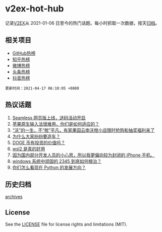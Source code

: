 # v2ex-hot-hub

 记录[V2EX](https://www.v2ex.com/)从 2021-01-06 日至今的热门话题。每小时抓取一次数据，按天[归档](archives)。
 
 ## 相关项目

- [GitHub热榜](https://github.com/lonnyzhang423/github-hot-hub)
- [知乎热榜](https://github.com/lonnyzhang423/zhihu-hot-hub)
- [微博热榜](https://github.com/lonnyzhang423/weibo-hot-hub)
- [头条热榜](https://github.com/lonnyzhang423/toutiao-hot-hub)
- [抖音热榜](https://github.com/lonnyzhang423/douyin-hot-hub)


 `更新时间：2021-04-17 06:10:05 +0800`

## 热议话题

1. [Seamless 网页版上线，送码活动开启](https://www.v2ex.com/t/771018)
1. [苹果原生输入法很难用，你们是如何适应的？](https://www.v2ex.com/t/771000)
1. [“沃”的一生，不“柑”平凡，有家果园云南沃柑小店限时抢购和抽奖福利来了](https://www.v2ex.com/t/771009)
1. [为什么大家纷纷要造车？](https://www.v2ex.com/t/770998)
1. [DOGE 币有投资的价值吗？](https://www.v2ex.com/t/770996)
1. [wsl2 是真的好用](https://www.v2ex.com/t/771093)
1. [因为国内部分开发人员的小心思，所以我更偏向较为封闭的 iPhone 手机。](https://www.v2ex.com/t/770993)
1. [windows 系统中顽固的 2345 到底如何根治？](https://www.v2ex.com/t/771113)
1. [你们怎么看现在 Python 的发展方向？](https://www.v2ex.com/t/771010)

## 历史归档

[archives](archives)

## License

See the [LICENSE](LICENSE) file for license rights and limitations (MIT).
